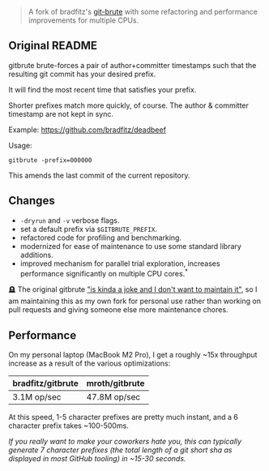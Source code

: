 > A fork of bradfitz's [git-brute][upstream] with some refactoring and
performance improvements for multiple CPUs.

## Original README

gitbrute brute-forces a pair of author+committer timestamps such that
the resulting git commit has your desired prefix.

It will find the most recent time that satisfies your prefix.

Shorter prefixes match more quickly, of course. The author &
committer timestamp are not kept in sync.

Example: https://github.com/bradfitz/deadbeef

Usage:

    gitbrute -prefix=000000

This amends the last commit of the current repository.


## Changes

- `-dryrun` and `-v` verbose flags.
- set a default prefix via `$GITBRUTE_PREFIX`.
- refactored code for profiling and benchmarking.
- modernized for ease of maintenance to use some standard library additions.
- improved mechanism for parallel trial exploration, increases performance
  significantly on multiple CPU cores.<sup>*</sup>

:headstone: The original gitbrute ["is kinda a joke and I don't want to maintain
it"][upstream-status], so I am maintaining this as my own fork for personal use
rather than working on pull requests and giving someone else more maintenance
chores.

## Performance

On my personal laptop (MacBook M2 Pro), I get a roughly ~15x throughput increase
as a result of the various optimizations:

| bradfitz/gitbrute | mroth/gitbrute |
|-------------------|----------------|
|       3.1M op/sec |   47.8M op/sec |

At this speed, 1-5 character prefixes are pretty much instant, and a 6 character
prefix takes ~100-500ms.

_If you really want to make your coworkers hate you, this can typically generate
7 character prefixes (the total length of a git short sha as displayed in most
GitHub tooling) in ~15-30 seconds._

[upstream]: https://github.com/bradfitz/gitbrute/
[ref]: https://github.com/mroth/gitbrute/pull/1
[upstream-status]: https://github.com/bradfitz/gitbrute/issues/8#issuecomment-168887530